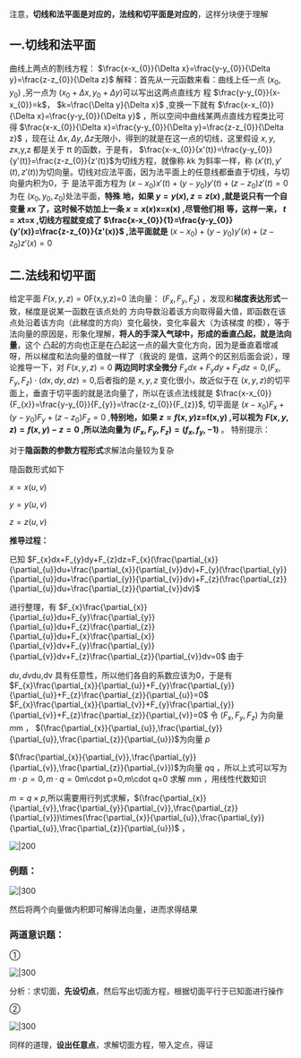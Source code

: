 注意，**切线和法平面是对应的，法线和切平面是对应的**，这样分块便于理解

## 一.切线和法平面

曲线上两点的割线方程： $\frac{x-x_{0}}{\Delta x}=\frac{y-y_{0}}{\Delta y}=\frac{z-z_{0}}{\Delta z}$
解释：首先从一元函数来看：曲线上任一点 $(x_{0},y_{0})$ ,另一点为 $(x_{0}+\Delta x,y_{0}+\Delta y)$可以写出这两点直线方
程 $\frac{y-y_{0}}{x-x_{0}}=k$， $k=\frac{\Delta y}{\Delta x}$ ,变换一下就有 $\frac{x-x_{0}}{\Delta x}=\frac{y-y_{0}}{\Delta y}$ ，所以空间中曲线某两点直线方程类比可
得 $\frac{x-x_{0}}{\Delta x}=\frac{y-y_{0}}{\Delta y}=\frac{z-z_{0}}{\Delta z}$ ，现在让 $\Delta x,\Delta y, \Delta z$无限小，得到的就是在这一点的切线，这里假设
$x,y,z$x,y,z 都是关于 $t$t 的函数，于是有， $\frac{x-x_{0}}{x'(t)}=\frac{y-y_{0}}{y'(t)}=\frac{z-z_{0}}{z'(t)}$为切线方程，就像称 $k$k 为斜率一样，称
$(x'(t),y'(t),z'(t))$为切向量。切线对应法平面，因为法平面上的任意线都垂直于切线，与切向量内积为0，于
是法平面方程为 $(x-x_{0})x'(t)+(y-y_{0})y'(t)+(z-z_{0})z'(t)=0$为在 $(x_{0},y_{0},z_{0})$处法平面，**特殊**
**地，如果 $y=y(x),z=z(x)$ ,就是说只有一个自变量 $x$x 了，这时候不妨加上一条 $x=x(x)$x=x(x) ,尽管他们相**
**等，这样一来， $t=x$t=x ,切线方程就变成了 $\frac{x-x_{0}}{1}=\frac{y-y_{0}}{y'(x)}=\frac{z-z_{0}}{z'(x)}$ ,法平面就是**
$(x-x_{0})+(y-y_{0})y'(x)+(z-z_{0})z'(x)=0$

## 二.法线和切平面

给定平面 $F(x,y,z)=0$F(x,y,z)=0 法向量： $(F_{x},F_{y},F_{z})$ ，发现和**梯度表达形式**一致，梯度是说某一函数在该点处的
方向导数沿着该方向取得最大值，即函数在该点处沿着该方向（此梯度的方向）变化最快，变化率最大（为该梯度
的模），等于法向量的原因是，形象化理解，**将人的手深入气球中，形成的垂直凸起，就是法向量**，这个
凸起的方向也正是在凸起这一点的最大变化方向，因为是垂直着增减呀，所以梯度和法向量的值就一样了（我说的
是值，这两个的区别后面会说），理论推导一下，对 $F(x,y,z)=0$ **两边同时求全微分**
$F_{x}dx+F_{y}dy+F_{z}dz=0$,$(F_{x},F_{y},F_{z})\cdot(dx,dy,dz)=0$,后者指的是 $x,y,z$ 变化很小，故近似于在
$(x,y,z)$的切平面上，垂直于切平面的就是法向量了，所以在该点法线就是 $\frac{x-x_{0}}{F_{x}}=\frac{y-y_{0}}{F_{y}}=\frac{z-z_{0}}{F_{z}}$,
切平面是 $(x-x_{0})F_{x}+(y-y_{0})F_{y}+(z-z_{0})F_{z}=0$ ,**特别地，如果 $z=f(x,y)$z=f(x,y) ,可以视为**
**$F(x,y,z)=f(x,y)-z=0$ ,所以法向量为 $(F_{x},F_{y},F_{z})=(f_{x},f_{y},-1)$** 。
特别提示：

对于**隐函数的参数方程形式**求解法向量较为复杂

隐函数形式如下

$x=x(u,v)$

$y=y(u,v)$

$z=z(u,v)$

**推导过程：**

已知 $F_{x}dx+F_{y}dy+F_{z}dz=F_{x}(\frac{\partial_{x}}{\partial_{u}}du+\frac{\partial_{x}}{\partial_{v}}dv)+F_{y}(\frac{\partial_{y}}{\partial_{u}}du+\frac{\partial_{y}}{\partial_{v}}dv)+F_{z}(\frac{\partial_{z}}{\partial_{u}}du+\frac{\partial_{z}}{\partial_{v}}dv)$

进行整理，有 $F_{x}\frac{\partial_{x}}{\partial_{u}}du+F_{y}\frac{\partial_{y}}{\partial_{u}}du+F_{z}\frac{\partial_{z}}{\partial_{u}}du+F_{x}\frac{\partial_{x}}{\partial_{v}}dv+F_{y}\frac{\partial_{y}}{\partial_{v}}dv+F_{z}\frac{\partial_{z}}{\partial_{v}}dv=0$ 由于

$du,dv$du,dv 具有任意性，所以他们各自的系数应该为0，于是有 $F_{x}\frac{\partial_{x}}{\partial_{u}}+F_{y}\frac{\partial_{y}}{\partial_{u}}+F_{z}\frac{\partial_{z}}{\partial_{u}}=0$
$F_{x}\frac{\partial_{x}}{\partial_{v}}+F_{y}\frac{\partial_{y}}{\partial_{v}}+F_{z}\frac{\partial_{z}}{\partial_{v}}=0$ 令 $(F_{x},F_{y},F_{z})$ 为向量 $m$m ， $(\frac{\partial_{x}}{\partial_{u}},\frac{\partial_{y}}{\partial_{u}},\frac{\partial_{z}}{\partial_{u}})$为向量 $p$

$(\frac{\partial_{x}}{\partial_{v}},\frac{\partial_{y}}{\partial_{v}},\frac{\partial_{z}}{\partial_{v}})$为向量 $q$q ，所以上式可以写为 $m\cdot p=0,m\cdot q=0$m\\cdot p=0,m\\cdot q=0 求解 $m$m ，用线性代数知识

$m=q\times p$,所以需要用行列式求解，$(\frac{\partial_{x}}{\partial_{v}},\frac{\partial_{y}}{\partial_{v}},\frac{\partial_{z}}{\partial_{v}})\times(\frac{\partial_{x}}{\partial_{u}},\frac{\partial_{y}}{\partial_{u}},\frac{\partial_{z}}{\partial_{u}})$ ，

![|200](https://pic1.zhimg.com/v2-501ba5bf79788a1fe983b864ee572598_b.jpg)

### 例题：

![|300](https://pic3.zhimg.com/v2-e1f131df4ef110057ca7064df1c22e5e_b.jpg)

然后将两个向量做内积即可解得法向量，进而求得结果

### 两道意识题：

①

![|300](https://pic1.zhimg.com/v2-1e585a96ae8a204a84e3ad443468f640_b.png)

分析：求切面，**先设切点**，然后写出切面方程，根据切面平行于已知面进行操作

②

![|300](https://pic3.zhimg.com/v2-41437b0e05fa289f3a7f44fb6b1ac7ca_b.jpg)

同样的道理，**设出任意点**，求解切面方程，带入定点，得证